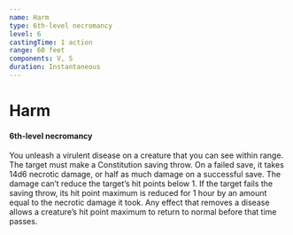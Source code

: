 ```yaml
---
name: Harm
type: 6th-level necromancy
level: 6
castingTime: 1 action
range: 60 feet
components: V, S
duration: Instantaneous
---
```


# Harm

#### 6th-level necromancy

You unleash a virulent disease on a creature that you can see within range. The target must make a Constitution saving throw. On a failed save, it takes 14d6 necrotic damage, or half as much damage on a successful save. The damage can’t reduce the target’s hit points below 1. If the target fails the saving throw, its hit point maximum is reduced for 1 hour by an amount equal to the necrotic damage it took. Any effect that removes a disease allows a creature’s hit point maximum to return to normal before that time passes.
